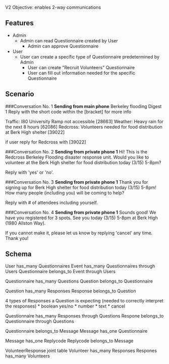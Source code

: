 V2 Objective: enables 2-way communications

## Features

* Admin
	* Admin can read Questionnaire created by User
		* Admin can approve Questionnaire
* User
	* User can create a specific type of Questionnaire predetermined by Admin
		* User can create "Recruit Volunteers" Questionnaire
		* User can fill out information needed for the specific Questionnaire


## Scenario

###Conversation No. 1
**Sending from main phone**
Berkeley flooding Digest 1
Reply with the short code within the [bracket] for more info

Traffic: I80 University Ramp not accessible [28663]
Weather: Heavy rain for the next 8 hours [62086]
Redcross: Volunteers needed for food distribution at Berk High shelter [39022]

if user reply for Redcross with [39022]

###Conversation No. 2
**Sending from private phone 1**
Hi! This is the Redcross Berkeley Flooding disaster response unit. Would you like to volunteer at the Berk High shelter for food distribution today (3/15) 5-8pm?

Reply with 'yes' or 'no'.

###Conversation No. 3
**Sending from private phone 1**
Thank you for signing up for Berk High shelter for food distribution today (3/15) 5-8pm! How many people (including you) will be coming to help?

Reply with # of attendees including yourself.

###Conversation No. 4
**Sending from private phone 1**
Sounds good! We have you registered for 3 spots. See you today (3/15) 5-8pm at Berk High (1980 Allston Way).

If you cannot make it, please let us know by replying 'cancel' any time. Thank you!

## Schema

User has_many Questionnaires
Event has_many Questionnaires through Users
Questionnaire belongs_to Event through Users

Questionnaire has_many Questions
Question belongs_to Questionnaire

Question has_many Responses
Response belongs_to Question 

4 types of Responses a Question is expecting (needed to correctly interpret the responses)
	* boolean yes/no
	* number
	* text
	* cancel

Questionnaire has_many Responses through Questions
Respone belongs_to Questionnaire through Questions

Questionnaire belongs_to Message
Message has_one Questionnaire

Message has_one Replycode
Replycode belongs_to Message

VolunteerResponse joint table
Volunteer has_many Responses
Respones has_many Volunteers











